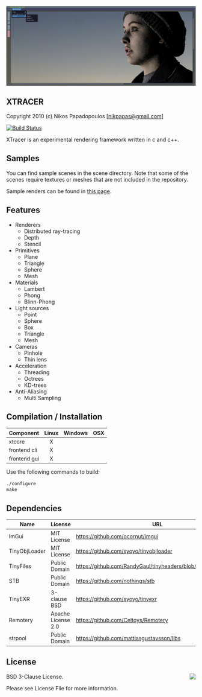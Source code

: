 <img align="center" src="https://raw.githubusercontent.com/4rknova/xtracer/develop/res/preview.jpg">

XTRACER
-------

Copyright 2010 (c) Nikos Papadopoulos [nikpapas@gmail.com]

[![Build Status](https://github.com/4rknova/xtracer/actions/workflows/ci.yml/badge.svg)](https://github.com/4rknova/xtracer/actions/workflows/ci.yml)

XTracer is an experimental rendering framework written in c and c++.

## Samples

You can find sample scenes in the scene directory. Note that some of the
scenes require textures or meshes that are not included in the repository.

Sample renders can be found in [this page](https://www.artstation.com/artwork/xkaGO).

## Features

* Renderers
    * Distributed ray-tracing
    * Depth
    * Stencil
* Primitives
    * Plane
    * Triangle
    * Sphere
    * Mesh
* Materials
    * Lambert
    * Phong
    * Blinn-Phong
* Light sources
    * Point
    * Sphere
    * Box
    * Triangle
    * Mesh
* Cameras
    * Pinhole
    * Thin lens
* Acceleration
    * Threading
    * Octrees
    * KD-trees
* Anti-Aliasing
    * Multi Sampling

## Compilation / Installation

Component    | Linux   | Windows | OSX     |
:------------|:-------:|:-------:|:-------:|
xtcore       |    X    |         |         |
frontend cli |    X    |         |         |
frontend gui |    X    |         |         |

Use the following commands to build:

    ./configure
    make

## Dependencies

Name          | License            | URL
--------------|--------------------|-----------------------------------------------------------------
ImGui         | MIT License        | https://github.com/ocornut/imgui
TinyObjLoader | MIT License        | https://github.com/syoyo/tinyobjloader
TinyFiles     | Public Domain      | https://github.com/RandyGaul/tinyheaders/blob/master/tinyfiles.h
STB           | Public Domain      | https://github.com/nothings/stb
TinyEXR       | 3-clause BSD       | https://github.com/syoyo/tinyexr
Remotery      | Apache License 2.0 | https://github.com/Celtoys/Remotery
strpool       | Public Domain      | https://github.com/mattiasgustavsson/libs

## License

<a href="http://opensource.org/licenses/BSD-3-Clause" target="_blank">
<img align="right" src="http://opensource.org/trademarks/opensource/OSI-Approved-License-100x137.png">
</a>

BSD 3-Clause License.

Please see License File for more information.
